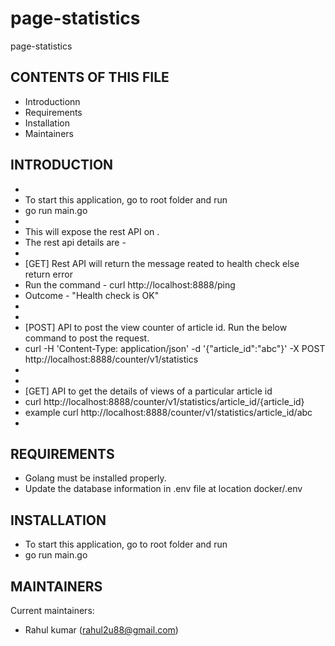 # page-statistics
page-statistics

CONTENTS OF THIS FILE
---------------------

 * Introductionn
 * Requirements
 * Installation
 * Maintainers

INTRODUCTION
------------

 * 
 * To start this application, go to root folder and run
 * go run main.go
 *  
 * This will expose the rest API on .
 * The rest api details are -
 * 
 * [GET] Rest API will return the message reated to health check else return error
 *  Run the command - curl http://localhost:8888/ping
 *  Outcome - "Health check is OK"
 * 
 *  
 * [POST] API to post the view counter of article id. Run the below command to post the request.
 *  curl -H 'Content-Type: application/json' -d '{"article_id":"abc"}' -X POST http://localhost:8888/counter/v1/statistics
 * 
 *  
 * [GET] API to get the details of views of a particular article id
 *  curl http://localhost:8888/counter/v1/statistics/article_id/{article_id}
 *  example curl http://localhost:8888/counter/v1/statistics/article_id/abc
 *  

REQUIREMENTS
-------------------

 * Golang must be installed properly.
 * Update the database information in .env file at location docker/.env

INSTALLATION
-----------

 * To start this application, go to root folder and run
 * go run main.go

MAINTAINERS
-----------

Current maintainers:

 * Rahul kumar (rahul2u88@gmail.com)

